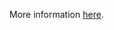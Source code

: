 More information [here](https://docs.bridgecrew.io/docs/ensure-aws-terraform-does-not-send-ssm-secrets-to-untrusted-domains-over-http).
